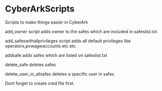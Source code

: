 # CyberArkScripts
Scripts to make things easier in CyberArk

add_owner script adds owner to the safes which are included in safeslist.txt

add_safeswithallprivileges script adds all default privileges like operators,pvwagwaccounts etc etc

addsafe adds safes which are listed on safeslist.txt

delete_safe deletes safes

delete_user_in_allsafes deletes a specific user in safes

Dont forget to create cred file first. 
